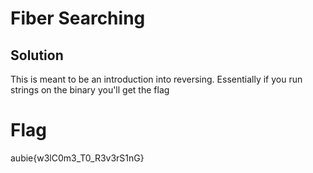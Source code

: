 # Fiber Searching

## Solution
This is meant to be an introduction into reversing. Essentially if you run strings on the binary you'll get the flag

# Flag
aubie{w3lC0m3_T0_R3v3rS1nG}